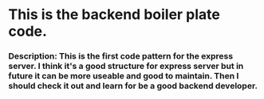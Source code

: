 # This is the backend boiler plate code.

### Description: This is the first code pattern for the express server. I think it's a good structure for express server but in future it can be more useable and good to maintain. Then I should check it out and learn for be a good backend developer.